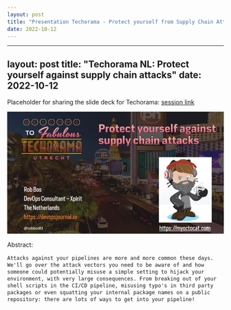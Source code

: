 ```yaml
---
layout: post
title: "Presentation Techorama - Protect yourself from Supply Chain Attacks"
date: 2022-10-12
---
```



---
layout: post
title: "Techorama NL: Protect yourself against supply chain attacks"
date: 2022-10-12
---

Placeholder for sharing the slide deck for Techorama: [session link](https://techorama.nl/speakers/session/protect-yourself-against-supply-chain-attacks)

![Techorama opening slide for the session](/images/2022/20221012/20221005_TechoramaNL.png)  

Abstract:
```
Attacks against your pipelines are more and more common these days. We'll go over the attack vectors you need to be aware of and how someone could potentially misuse a simple setting to hijack your environment, with very large consequences. From breaking out of your shell scripts in the CI/CD pipeline, misusing typo's in third party packages or even squatting your internal package names on a public repository: there are lots of ways to get into your pipeline!
```